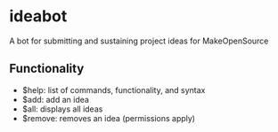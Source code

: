# ideabot
A bot for submitting and sustaining project ideas for MakeOpenSource

## Functionality
* $help: list of commands, functionality, and syntax
* $add: add an idea
* $all: displays all ideas
* $remove: removes an idea (permissions apply)
